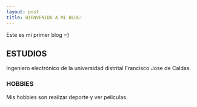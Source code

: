 ```yaml
---
layout: post
title: BIENVENIDO A MI BLOG!
---
```

Este es mi primer blog =)
## ESTUDIOS
Ingeniero electrónico de la universidad distrital Francisco Jose de Caldas.
### HOBBIES
Mis hobbies son realizar deporte y ver peliculas.
